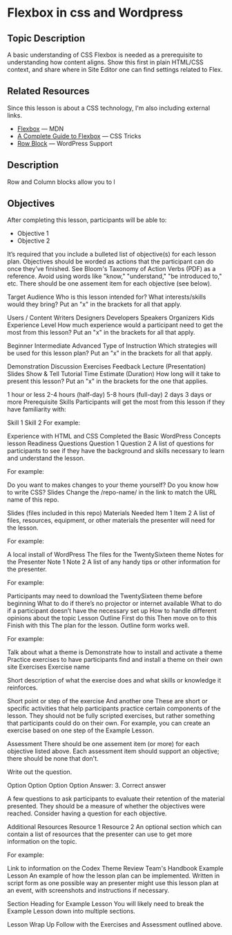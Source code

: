# Flexbox in css and Wordpress

## Topic Description

A basic understanding of CSS Flexbox is needed as a prerequisite to understanding how content aligns. Show this first in plain HTML/CSS context, and share where in Site Editor one can find settings related to Flex.

## Related Resources

Since this lesson is about a CSS technology, I'm also including external links.

* [Flexbox](https://developer.mozilla.org/en-US/docs/Learn/CSS/CSS_layout/Flexbox) &mdash; MDN
* [A Complete Guide to Flexbox](https://css-tricks.com/snippets/css/a-guide-to-flexbox/) &mdash; CSS Tricks
* [Row Block](https://wordpress.com/support/wordpress-editor/blocks/row-block/) &mdash; WordPress Support

## Description

Row and Column blocks allow you to l

## Objectives

After completing this lesson, participants will be able to:

* Objective 1
* Objective 2

It’s required that you include a bulleted list of objective(s) for each lesson plan. Objectives should be worded as actions that the participant can do once they’ve finished. See Bloom's Taxonomy of Action Verbs (PDF) as a reference. Avoid using words like "know," "understand," "be introduced to," etc. There should be one assement item for each objective (see below).

Target Audience
Who is this lesson intended for? What interests/skills would they bring? Put an "x" in the brackets for all that apply.

 Users / Content Writers
 Designers
 Developers
 Speakers
 Organizers
 Kids
Experience Level
How much experience would a participant need to get the most from this lesson? Put an "x" in the brackets for all that apply.

 Beginner
 Intermediate
 Advanced
Type of Instruction
Which strategies will be used for this lesson plan? Put an "x" in the brackets for all that apply.

 Demonstration
 Discussion
 Exercises
 Feedback
 Lecture (Presentation)
 Slides
 Show & Tell
 Tutorial
Time Estimate (Duration)
How long will it take to present this lesson? Put an "x" in the brackets for the one that applies.

 1 hour or less
 2-4 hours (half-day)
 5-8 hours (full-day)
 2 days
 3 days or more
Prerequisite Skills
Participants will get the most from this lesson if they have familiarity with:

Skill 1
Skill 2
For example:

Experience with HTML and CSS
Completed the Basic WordPress Concepts lesson
Readiness Questions
Question 1
Question 2
A list of questions for participants to see if they have the background and skills necessary to learn and understand the lesson.

For example:

Do you want to makes changes to your theme yourself?
Do you know how to write CSS?
Slides
Change the /repo-name/ in the link to match the URL name of this repo.

Slides (files included in this repo)
Materials Needed
Item 1
Item 2
A list of files, resources, equipment, or other materials the presenter will need for the lesson.

For example:

A local install of WordPress
The files for the TwentySixteen theme
Notes for the Presenter
Note 1
Note 2
A list of any handy tips or other information for the presenter.

For example:

Participants may need to download the TwentySixteen theme before beginning
What to do if there’s no projector or internet available
What to do if a participant doesn’t have the necessary set up
How to handle different opinions about the topic
Lesson Outline
First do this
Then move on to this
Finish with this
The plan for the lesson. Outline form works well.

For example:

Talk about what a theme is
Demonstrate how to install and activate a theme
Practice exercises to have participants find and install a theme on their own site
Exercises
Exercise name

Short description of what the exercise does and what skills or knowledge it reinforces.

Short point or step of the exercise
And another one
These are short or specific activities that help participants practice certain components of the lesson. They should not be fully scripted exercises, but rather something that participants could do on their own. For example, you can create an exercise based on one step of the Example Lesson.

Assessment
There should be one assement item (or more) for each objective listed above. Each assessment item should support an objective; there should be none that don't.

Write out the question.

Option
Option
Option
Option
Answer: 3. Correct answer

A few questions to ask participants to evaluate their retention of the material presented. They should be a measure of whether the objectives were reached. Consider having a question for each objective.

Additional Resources
Resource 1
Resource 2
An optional section which can contain a list of resources that the presenter can use to get more information on the topic.

For example:

Link to information on the Codex
Theme Review Team's Handbook
Example Lesson
An example of how the lesson plan can be implemented. Written in script form as one possible way an presenter might use this lesson plan at an event, with screenshots and instructions if necessary.

Section Heading for Example Lesson
You will likely need to break the Example Lesson down into multiple sections.

Lesson Wrap Up
 Follow with the Exercises and Assessment outlined above.
